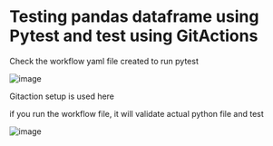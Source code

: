 # Testing pandas dataframe using Pytest and test using GitActions

Check the workflow yaml file created to run pytest

![image](https://github.com/user-attachments/assets/73dd90af-835e-40d7-8559-c5352a389747)


Gitaction setup is used here

if you run the workflow file, it will validate actual python file and test


![image](https://github.com/user-attachments/assets/80d3199d-fd0f-45ec-a819-d1c692dbe962)
